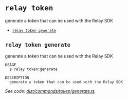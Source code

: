 `relay token`
=============

generate a token that can be used with the Relay SDK

* [`relay token generate`](#relay-token-generate)

## `relay token generate`

generate a token that can be used with the Relay SDK

```
USAGE
  $ relay token:generate

DESCRIPTION
  generate a token that can be used with the Relay SDK
```

_See code: [dist/commands/token/generate.ts](https://github.com/relaypro/relay-cli/blob/v1.0.0/dist/commands/token/generate.ts)_
